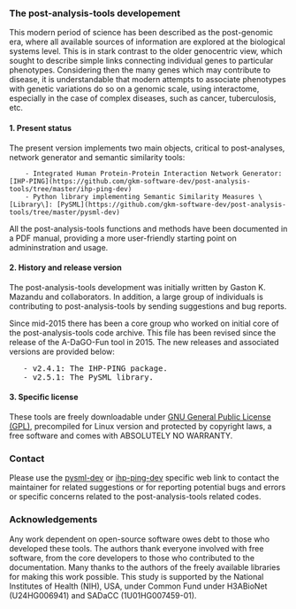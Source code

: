 ### The post-analysis-tools developement
This modern period of science has been described as the post-genomic era, where all available sources of information are explored at the biological systems level. This is in stark contrast to the older genocentric view, which sought to describe simple links connecting individual genes to particular phenotypes. Considering then the many genes which may contribute to disease, it is understandable that modern attempts to associate phenotypes with genetic variations do so on a genomic scale, using interactome, especially in the case of complex diseases, such as cancer, tuberculosis, etc.

#### 1. Present status
The present version implements two main objects, critical to post-analyses, network generator and semantic similarity tools:
```
    - Integrated Human Protein-Protein Interaction Network Generator: [IHP-PING](https://github.com/gkm-software-dev/post-analysis-tools/tree/master/ihp-ping-dev) 
    - Python library implementing Semantic Similarity Measures \[Library\]: [PySML](https://github.com/gkm-software-dev/post-analysis-tools/tree/master/pysml-dev)
```
All the post-analysis-tools functions and methods have been documented in a PDF manual, providing a more user-friendly starting point on admininstration and usage.

#### 2. History and release version

The post-analysis-tools development was initially written by Gaston K. Mazandu and collaborators. In addition, a large group of individuals is contributing to post-analysis-tools by sending suggestions and bug reports.

Since mid-2015 there has been a core group who worked on initial core of the post-analysis-tools code archive. This file has been revised since the release of the A-DaGO-Fun tool in 2015. The new releases and associated versions are provided below:
<pre>
   - v2.4.1: The IHP-PING package.
   - v2.5.1: The PySML library.
</pre>

#### 3. Specific license
These tools are freely downloadable under [GNU General Public License (GPL)](https://www.gnu.org/licenses/gpl-3.0.en.html), precompiled for Linux version and protected by copyright laws, a free software and comes with ABSOLUTELY NO WARRANTY.


### Contact
Please use the [pysml-dev](http://web.cbio.uct.ac.za/ITGOM/post-analysis-tools/pysml-dev/) or [ihp-ping-dev](http://web.cbio.uct.ac.za/ITGOM/post-analysis-tools/ihp-ping-dev/) specific web link to contact the maintainer for related suggestions or for reporting potential bugs and errors or specific concerns related to the post-analysis-tools related codes. 

### Acknowledgements
Any work dependent on open-source software owes debt to those who developed these tools. The authors thank everyone involved with free software, from the core developers to those who contributed to the documentation. Many thanks to the authors of the freely available libraries for making this work possible. This study is supported by the National Institutes of Health (NIH), USA, under Common Fund under H3ABioNet (U24HG006941) and SADaCC (1U01HG007459-01).
